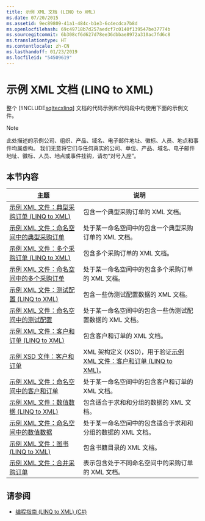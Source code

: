 ```yaml
---
title: 示例 XML 文档 (LINQ to XML)
ms.date: 07/20/2015
ms.assetid: 9ec89809-41a1-484c-b1e3-6c4ecdca7b8d
ms.openlocfilehash: 69c49718b7d257aedcf7c0140f139547be37774b
ms.sourcegitcommit: 6b308cf6d627d78ee36dbbae8972a310ac7fd6c8
ms.translationtype: HT
ms.contentlocale: zh-CN
ms.lasthandoff: 01/23/2019
ms.locfileid: "54509619"
---
```

# <a name="sample-xml-documents-linq-to-xml"></a>示例 XML 文档 (LINQ to XML)
整个 [!INCLUDE[sqltecxlinq](~/includes/sqltecxlinq-md.md)] 文档的代码示例和代码段中均使用下面的示例文件。  
  
> [!NOTE]
>  此处描述的示例公司、组织、产品、域名、电子邮件地址、徽标、人员、地点和事件均属虚构。 我们无意将它们与任何真实的公司、单位、产品、域名、电子邮件地址、徽标、人员、地点或事件挂钩，请勿“对号入座”。  
  
## <a name="in-this-section"></a>本节内容  
  
|主题|说明|  
|-----------|-----------------|  
|[示例 XML 文件：典型采购订单 (LINQ to XML)](../../../../csharp/programming-guide/concepts/linq/sample-xml-file-typical-purchase-order-linq-to-xml-1.md)|包含一个典型采购订单的 XML 文档。|  
|[示例 XML 文件：命名空间中的典型采购订单](../../../../csharp/programming-guide/concepts/linq/sample-xml-file-typical-purchase-order-in-a-namespace.md)|处于某一命名空间中的包含一个典型采购订单的 XML 文档。|  
|[示例 XML 文件：多个采购订单 (LINQ to XML)](../../../../csharp/programming-guide/concepts/linq/sample-xml-file-multiple-purchase-orders-linq-to-xml.md)|包含多个采购订单的 XML 文档。|  
|[示例 XML 文件：命名空间中的多个采购订单](../../../../csharp/programming-guide/concepts/linq/sample-xml-file-multiple-purchase-orders-in-a-namespace.md)|处于某一命名空间中的包含多个采购订单的 XML 文档。|  
|[示例 XML 文件：测试配置 (LINQ to XML)](../../../../csharp/programming-guide/concepts/linq/sample-xml-file-test-configuration-linq-to-xml.md)|包含一些伪测试配置数据的 XML 文档。|  
|[示例 XML 文件：命名空间中的测试配置](../../../../csharp/programming-guide/concepts/linq/sample-xml-file-test-configuration-in-a-namespace1.md)|处于某一命名空间中的包含一些伪测试配置数据的 XML 文档。|  
|[示例 XML 文件：客户和订单 (LINQ to XML)](../../../../csharp/programming-guide/concepts/linq/sample-xml-file-customers-and-orders-linq-to-xml-2.md)|包含客户和订单的 XML 文档。|  
|[示例 XSD 文件：客户和订单](../../../../csharp/programming-guide/concepts/linq/sample-xsd-file-customers-and-orders1.md)|XML 架构定义 (XSD)，用于验证[示例 XML 文件：客户和订单 (LINQ to XML)](../../../../csharp/programming-guide/concepts/linq/sample-xml-file-customers-and-orders-linq-to-xml-2.md)。|  
|[示例 XML 文件：命名空间中的客户和订单](../../../../csharp/programming-guide/concepts/linq/sample-xml-file-customers-and-orders-in-a-namespace.md)|处于某一命名空间中的包含客户和订单的 XML 文档。|  
|[示例 XML 文件：数值数据 (LINQ to XML)](../../../../csharp/programming-guide/concepts/linq/sample-xml-file-numerical-data-linq-to-xml.md)|包含适合于求和和分组的数据的 XML 文档。|  
|[示例 XML 文件：命名空间中的数值数据](../../../../csharp/programming-guide/concepts/linq/sample-xml-file-numerical-data-in-a-namespace.md)|处于某一命名空间中的包含适合于求和和分组的数据的 XML 文档。|  
|[示例 XML 文件：图书 (LINQ to XML)](../../../../csharp/programming-guide/concepts/linq/sample-xml-file-books-linq-to-xml.md)|包含书籍目录的 XML 文档。|  
|[示例 XML 文件：合并采购订单](../../../../csharp/programming-guide/concepts/linq/sample-xml-file-consolidated-purchase-orders.md)|表示包含处于不同命名空间中的采购订单的 XML 文档。|  
  
## <a name="see-also"></a>请参阅

- [编程指南 (LINQ to XML) (C#)](../../../../csharp/programming-guide/concepts/linq/programming-guide-linq-to-xml.md)
